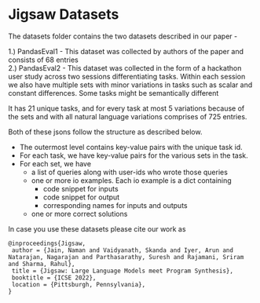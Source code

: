 # Jigsaw Datasets
The datasets folder contains the two datasets described in our paper -

1.) PandasEval1 - This dataset was collected by authors of the paper and consists of 68 entries  
2.) PandasEval2 - This dataset was collected in the form of a hackathon user study across two sessions differentiating tasks. Within each session we also have multiple sets with minor variations in tasks such as scalar and constant differences. Some tasks might be semantically different

It has 21 unique tasks, and for every task at most 5 variations because of the sets and with all natural language variations comprises of 725 entries.

Both of these jsons follow the structure as described below. 

* The outermost level contains key-value pairs with the unique task id. 
* For each task, we have key-value pairs for the various sets in the task. 
* For each set, we have 
    - a list of queries along with user-ids who wrote those queries 
    - one or more io examples. Each io example is a dict containing 
        + code snippet for inputs
        + code snippet for output 
        + corresponding names for inputs and outputs
    - one or more correct solutions

In case you use these datasets please cite our work as
```
@inproceedings{Jigsaw,
 author = {Jain, Naman and Vaidyanath, Skanda and Iyer, Arun and Natarajan, Nagarajan and Parthasarathy, Suresh and Rajamani, Sriram and Sharma, Rahul},
 title = {Jigsaw: Large Language Models meet Program Synthesis},
 booktitle = {ICSE 2022},
 location = {Pittsburgh, Pennsylvania},
}  
```